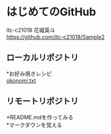 # はじめてのGitHub

itc-c21018 花城英斗  
https://github.com/itc-c21018/Sample2

## ローカルリポジトリ
*お好み焼きレシピ  
[okonomi.txt](okonomi.txt)

## リモートリポジトリ
*README.mdを作ってみる  
*マークダウンを覚える